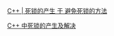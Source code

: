 
[C++ | 死锁的产生 于 避免死锁的方法](https://blog.csdn.net/weixin_43919932/article/details/115431128)

[C++ 中死锁的产生及解决](https://blog.csdn.net/weixin_43376501/article/details/107634255)

